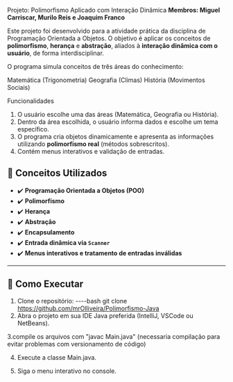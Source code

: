 Projeto: Polimorfismo Aplicado com Interação Dinâmica
**Membros: Miguel Carriscar, Murilo Reis e Joaquim Franco**

Este projeto foi desenvolvido para a atividade prática da disciplina de Programação Orientada a Objetos. O objetivo é aplicar os conceitos de **polimorfismo**, **herança** e **abstração**, aliados à **interação dinâmica com o usuário**, de forma interdisciplinar.

O programa simula conceitos de três áreas do conhecimento:

Matemática (Trigonometria)
Geografia (Climas)
História (Movimentos Sociais)


Funcionalidades

1. O usuário escolhe uma das áreas (Matemática, Geografia ou História).
2. Dentro da área escolhida, o usuário informa dados e escolhe um tema específico.
3. O programa cria objetos dinamicamente e apresenta as informações utilizando **polimorfismo real** (métodos sobrescritos).
4. Contém menus interativos e validação de entradas.


## 🧠 Conceitos Utilizados

- ✔️ **Programação Orientada a Objetos (POO)**
- ✔️ **Polimorfismo**
- ✔️ **Herança**
- ✔️ **Abstração**
- ✔️ **Encapsulamento**
- ✔️ **Entrada dinâmica via `Scanner`**
- ✔️ **Menus interativos e tratamento de entradas inválidas**

---

## 🔧 Como Executar

1. Clone o repositório:
   ----bash
   git clone https://github.com/mrOlliveira/Polimorfismo-Java
3. Abra o projeto em sua IDE Java preferida (IntelliJ, VSCode ou NetBeans).

3.compile os arquivos com "javac Main.java" (necessaria compilação para evitar problemas com versionamento de código)

4. Execute a classe Main.java.

5. Siga o menu interativo no console.

